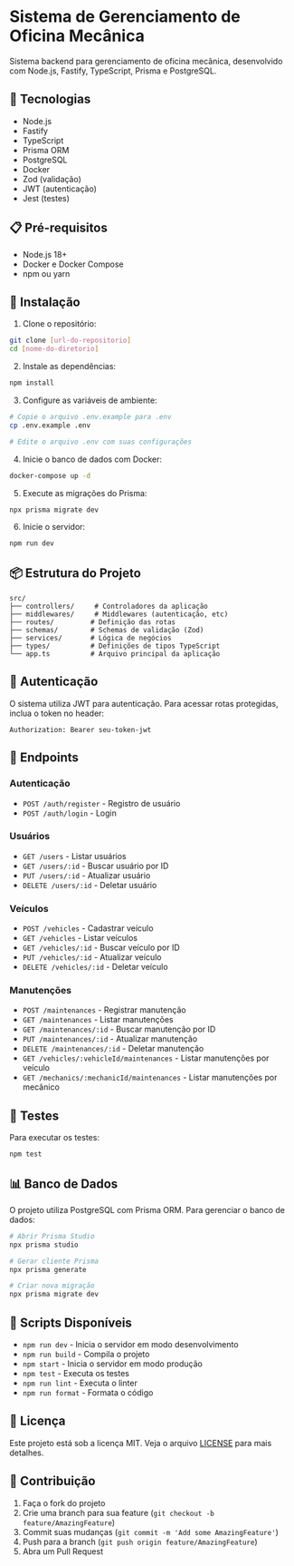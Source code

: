 # Sistema de Gerenciamento de Oficina Mecânica

Sistema backend para gerenciamento de oficina mecânica, desenvolvido com Node.js, Fastify, TypeScript, Prisma e PostgreSQL.

## 🚀 Tecnologias

- Node.js
- Fastify
- TypeScript
- Prisma ORM
- PostgreSQL
- Docker
- Zod (validação)
- JWT (autenticação)
- Jest (testes)

## 📋 Pré-requisitos

- Node.js 18+
- Docker e Docker Compose
- npm ou yarn

## 🔧 Instalação

1. Clone o repositório:
```bash
git clone [url-do-repositorio]
cd [nome-do-diretorio]
```

2. Instale as dependências:
```bash
npm install
```

3. Configure as variáveis de ambiente:
```bash
# Copie o arquivo .env.example para .env
cp .env.example .env

# Edite o arquivo .env com suas configurações
```

4. Inicie o banco de dados com Docker:
```bash
docker-compose up -d
```

5. Execute as migrações do Prisma:
```bash
npx prisma migrate dev
```

6. Inicie o servidor:
```bash
npm run dev
```

## 📦 Estrutura do Projeto

```
src/
├── controllers/     # Controladores da aplicação
├── middlewares/     # Middlewares (autenticação, etc)
├── routes/         # Definição das rotas
├── schemas/        # Schemas de validação (Zod)
├── services/       # Lógica de negócios
├── types/          # Definições de tipos TypeScript
└── app.ts          # Arquivo principal da aplicação
```

## 🔐 Autenticação

O sistema utiliza JWT para autenticação. Para acessar rotas protegidas, inclua o token no header:

```
Authorization: Bearer seu-token-jwt
```

## 📝 Endpoints

### Autenticação
- `POST /auth/register` - Registro de usuário
- `POST /auth/login` - Login

### Usuários
- `GET /users` - Listar usuários
- `GET /users/:id` - Buscar usuário por ID
- `PUT /users/:id` - Atualizar usuário
- `DELETE /users/:id` - Deletar usuário

### Veículos
- `POST /vehicles` - Cadastrar veículo
- `GET /vehicles` - Listar veículos
- `GET /vehicles/:id` - Buscar veículo por ID
- `PUT /vehicles/:id` - Atualizar veículo
- `DELETE /vehicles/:id` - Deletar veículo

### Manutenções
- `POST /maintenances` - Registrar manutenção
- `GET /maintenances` - Listar manutenções
- `GET /maintenances/:id` - Buscar manutenção por ID
- `PUT /maintenances/:id` - Atualizar manutenção
- `DELETE /maintenances/:id` - Deletar manutenção
- `GET /vehicles/:vehicleId/maintenances` - Listar manutenções por veículo
- `GET /mechanics/:mechanicId/maintenances` - Listar manutenções por mecânico

## 🧪 Testes

Para executar os testes:

```bash
npm test
```

## 📊 Banco de Dados

O projeto utiliza PostgreSQL com Prisma ORM. Para gerenciar o banco de dados:

```bash
# Abrir Prisma Studio
npx prisma studio

# Gerar cliente Prisma
npx prisma generate

# Criar nova migração
npx prisma migrate dev
```

## 🔄 Scripts Disponíveis

- `npm run dev` - Inicia o servidor em modo desenvolvimento
- `npm run build` - Compila o projeto
- `npm start` - Inicia o servidor em modo produção
- `npm test` - Executa os testes
- `npm run lint` - Executa o linter
- `npm run format` - Formata o código

## 📄 Licença

Este projeto está sob a licença MIT. Veja o arquivo [LICENSE](LICENSE) para mais detalhes.

## 👥 Contribuição

1. Faça o fork do projeto
2. Crie uma branch para sua feature (`git checkout -b feature/AmazingFeature`)
3. Commit suas mudanças (`git commit -m 'Add some AmazingFeature'`)
4. Push para a branch (`git push origin feature/AmazingFeature`)
5. Abra um Pull Request 